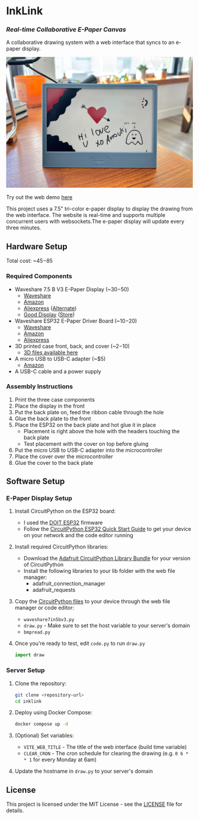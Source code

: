 # InkLink
### *Real-time Collaborative E-Paper Canvas*

A collaborative drawing system with a web interface that syncs to an e-paper display.

![InkLink](./images/inklink.jpg)

Try out the web demo [here](https://inklink.winans.io)

This project uses a 7.5" tri-color e-paper display to display the drawing from the web interface. The website is real-time and supports multiple concurrent users with websockets.The e-paper display will update every three minutes.

## Hardware Setup
Total cost: ~$45-$85

### Required Components
- Waveshare 7.5 B V3 E-Paper Display (~$30-$50)
  - [Waveshare](https://www.waveshare.com/7.5inch-e-paper-b.htm)
  - [Amazon](https://www.amazon.com/7-5inch-Three-Color-Paper-Like-Displaying-Electricity/dp/B09JSFTGV6)
  - [Aliexpress](https://www.aliexpress.us/item/3256806387212613.html) ([Alternate](https://www.aliexpress.us/item/3256806989536255.html))
  - [Good Display](https://www.good-display.com/product/394.html) ([Store](https://buyepaper.com/products/red-tri-color-e-paper-display-partial-update-gdey075z08))
- Waveshare ESP32 E-Paper Driver Board (~$10-$20)
  - [Waveshare](https://www.waveshare.com/e-paper-esp32-driver-board.htm)
  - [Amazon](https://www.amazon.com/Waveshare-Universal-Driver-Board-ESP32/dp/B07M5CNP3B)
  - [Aliexpress](https://www.aliexpress.us/item/3256807183975806.html)
- 3D printed case front, back, and cover (~$2-$10)
  - [3D files available here](https://github.com/Nicell/InkLink/tree/main/3d-files)
- A micro USB to USB-C adapter (~$5)
  - [Amazon](https://www.amazon.com/Togconn-Adapter-Convert-Connector-Support/dp/B0CDP9JWVY)
- A USB-C cable and a power supply

### Assembly Instructions
1. Print the three case components
2. Place the display in the front
3. Put the back plate on, feed the ribbon cable through the hole
4. Glue the back plate to the front
5. Place the ESP32 on the back plate and hot glue it in place
   - Placement is right above the hole with the headers touching the back plate
   - Test placement with the cover on top before gluing
6. Put the micro USB to USB-C adapter into the microcontroller
7. Place the cover over the microcontroller
8. Glue the cover to the back plate

## Software Setup

### E-Paper Display Setup
1. Install CircuitPython on the ESP32 board:
   - I used the [DOIT ESP32](https://circuitpython.org/board/doit_esp32_devkit_v1/) firmware
   - Follow the [CircuitPython ESP32 Quick Start Guide](https://learn.adafruit.com/circuitpython-with-esp32-quick-start/installing-circuitpython) to get your device on your network and the code editor running

2. Install required CircuitPython libraries:
   - Download the [Adafruit CircuitPython Library Bundle](https://circuitpython.org/libraries) for your version of CircuitPython
   - Install the following libraries to your lib folder with the web file manager:
     - adafruit_connection_manager
     - adafruit_requests

3. Copy the [CircuitPython files](https://github.com/Nicell/InkLink/tree/main/circuitpython) to your device through the web file manager or code editor:
   - `waveshare7in5bv3.py`
   - `draw.py` - Make sure to set the host variable to your server's domain
   - `bmpread.py`

4. Once you're ready to test, edit `code.py` to run `draw.py`
    ```python
    import draw
    ```

### Server Setup

1. Clone the repository:
    ```bash
    git clone <repository-url>
    cd inklink
    ```

2. Deploy using Docker Compose:
    ```bash
    docker compose up -d
    ```

3. (Optional) Set variables:
    - `VITE_WEB_TITLE` - The title of the web interface (build time variable)
    - `CLEAR_CRON` - The cron schedule for clearing the drawing (e.g. `0 6 * * 1` for every Monday at 6am)

4. Update the hostname in `draw.py` to your server's domain

## License

This project is licensed under the MIT License - see the [LICENSE](LICENSE) file for details.
